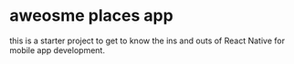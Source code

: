 # aweosme places app
this is a starter project to get to know the ins and outs of React Native for mobile app development.
